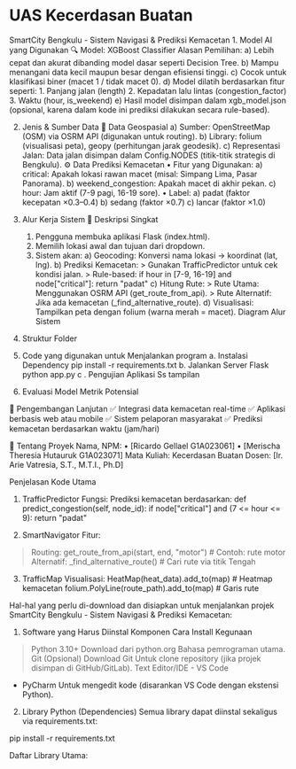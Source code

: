 # UAS Kecerdasan Buatan 
SmartCity Bengkulu - Sistem Navigasi & Prediksi Kemacetan
    1. Model AI yang Digunakan
       🔍 Model: XGBoost Classifier
        Alasan Pemilihan:
       a)	Lebih cepat dan akurat dibanding model dasar seperti Decision Tree.
       b)	Mampu menangani data kecil maupun besar dengan efisiensi tinggi.
       c)	Cocok untuk klasifikasi biner (macet 1 / tidak macet 0).
       d)	Model dilatih berdasarkan fitur seperti:
            1.	Panjang jalan (length)
            2.	Kepadatan lalu lintas (congestion_factor)
            3.	Waktu (hour, is_weekend)
      e)	Hasil model disimpan dalam xgb_model.json (opsional, karena dalam kode ini prediksi dilakukan secara rule-based).
  
   2. Jenis & Sumber Data
      📍 Data Geospasial
       a)	Sumber: OpenStreetMap (OSM) via OSRM API (digunakan untuk routing).
       b)	Library: folium (visualisasi peta), geopy (perhitungan jarak geodesik).
       c)	Representasi Jalan: Data jalan disimpan dalam Config.NODES (titik-titik strategis di Bengkulu).
      ⚙️ Data Prediksi Kemacetan
          •	Fitur yang Digunakan:
                a)	critical: Apakah lokasi rawan macet (misal: Simpang Lima, Pasar Panorama).
                b)	weekend_congestion: Apakah macet di akhir pekan.
                c)	hour: Jam aktif (7-9 pagi, 16-19 sore).
          •	Label:
                a)	padat (faktor kecepatan ×0.3–0.4)
                b)	sedang (faktor ×0.7)
                c)	lancar (faktor ×1.0)

      
   3. Alur Kerja Sistem
      🧭 Deskripsi Singkat
       1.	Pengguna membuka aplikasi Flask (index.html).
       2.	Memilih lokasi awal dan tujuan dari dropdown.
       3.	Sistem akan:
           a)	Geocoding: Konversi nama lokasi → koordinat (lat, lng).
           b)	Prediksi Kemacetan:
                > Gunakan TrafficPredictor untuk cek kondisi jalan.
                >	Rule-based:
                    if hour in [7-9, 16-19] and node["critical"]: 
                     return "padat"
           c)	Hitung Rute:
                >	Rute Utama: Menggunakan OSRM API (get_route_from_api).
                >	Rute Alternatif: Jika ada kemacetan (_find_alternative_route).
           d)	Visualisasi: Tampilkan peta dengan folium (warna merah = macet).
         	                             Diagram Alur Sistem

   4. Struktur Folder

   5. Code yang digunakan untuk Menjalankan program 
          a. Instalasi Dependency
              pip install -r requirements.txt
          b.  Jalankan Server Flask
              python app.py
          c . Pengujian Aplikasi
               Ss tampilan

   6. Evaluasi Model
      Metrik Potensial


🚀 Pengembangan Lanjutan
✅ Integrasi data kemacetan real-time
✅ Aplikasi berbasis web atau mobile
✅ Sistem pelaporan masyarakat
✅ Prediksi kemacetan berdasarkan waktu (jam/hari)

      
🙋 Tentang Proyek
Nama, NPM:
•	[Ricardo Gellael G1A023061]
•	[Merischa Theresia Hutauruk G1A023071]
Mata Kuliah: Kecerdasan Buatan
Dosen: [Ir. Arie Vatresia, S.T., M.T.I., Ph.D]

Penjelasan Kode Utama
1. TrafficPredictor
   Fungsi: Prediksi kemacetan berdasarkan:
       def predict_congestion(self, node_id):
       if node["critical"] and (7 <= hour <= 9):
       return "padat"

2. SmartNavigator
Fitur:
  > Routing:
    get_route_from_api(start, end, "motor")  # Contoh: rute motor
  > Alternatif:
    _find_alternative_route()  # Cari rute via titik Tengah


3. TrafficMap
Visualisasi:
HeatMap(heat_data).add_to(map)  # Heatmap kemacetan
folium.PolyLine(route_path).add_to(map)  # Garis rute

Hal-hal yang perlu di-download dan disiapkan untuk menjalankan projek SmartCity Bengkulu - Sistem Navigasi & Prediksi Kemacetan:
1. Software yang Harus Diinstal
Komponen	Cara Install	Kegunaan
> Python 3.10+	Download dari python.org	Bahasa pemrograman utama.
> Git (Opsional)	Download Git	Untuk clone repository (jika projek disimpan di GitHub/GitLab).
> Text Editor/IDE	- VS Code
- PyCharm	Untuk mengedit kode (disarankan VS Code dengan ekstensi Python).
  
2. Library Python (Dependencies)
Semua library dapat diinstal sekaligus via requirements.txt:

pip install -r requirements.txt

Daftar Library Utama:

